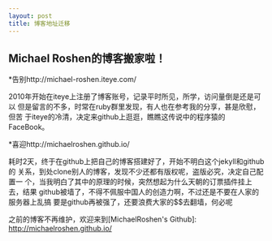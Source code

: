 ```yaml
---
layout: post
title: 博客地址迁移
---
```


## Michael Roshen的博客搬家啦！


*告别http://michael-roshen.iteye.com/

2010年开始在iteye上注册了博客账号，记录平时所见，所学，访问量倒是还是可以
但是留言的不多，时常在ruby群里发现，有人也在参考我的分享，甚是欣慰，但苦
于iteye的冷清，决定来github上逛逛，瞧瞧这传说中的程序猿的FaceBook。

*喜迎http://michaelroshen.github.io/

耗时2天，终于在github上把自己的博客搭建好了，开始不明白这个jekyll和github的
关系，到处clone别人的博客，发现不少还都有版权呢，盗版必究，决定自己配置一
个，当我明白了其中的原理的时候，突然想起为什么天朝的订票插件挂上去，结果
github被墙了，不得不佩服中国人的创造力啊，不过还是不要在人家的服务器上乱搞
要是github再被强了，还要浪费大家的$$去翻墙，何必呢

之前的博客不再维护，欢迎来到[MichaelRoshen's Github]: http://michaelroshen.github.io/
